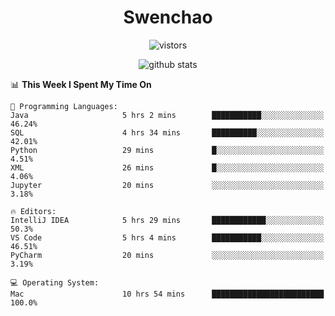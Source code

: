 <h1 align="center">Swenchao</h3>

<p align="center">
  <img src="https://visitor-badge.glitch.me/badge?page_id=Swenchao" alt="vistors" />
</p>

<p align="center">
  <img src="https://github-readme-stats.vercel.app/api?username=Swenchao&count_private=true&show_icons=true&theme=vue-dark&hide_title=true" alt="github stats" />
</p>

<!--START_SECTION:waka-->
📊 **This Week I Spent My Time On** 

```text
💬 Programming Languages: 
Java                     5 hrs 2 mins        ███████████░░░░░░░░░░░░░░   46.24% 
SQL                      4 hrs 34 mins       ██████████░░░░░░░░░░░░░░░   42.01% 
Python                   29 mins             █░░░░░░░░░░░░░░░░░░░░░░░░   4.51% 
XML                      26 mins             █░░░░░░░░░░░░░░░░░░░░░░░░   4.06% 
Jupyter                  20 mins             ░░░░░░░░░░░░░░░░░░░░░░░░░   3.18%

🔥 Editors: 
IntelliJ IDEA            5 hrs 29 mins       ████████████░░░░░░░░░░░░░   50.3% 
VS Code                  5 hrs 4 mins        ███████████░░░░░░░░░░░░░░   46.51% 
PyCharm                  20 mins             ░░░░░░░░░░░░░░░░░░░░░░░░░   3.19%

💻 Operating System: 
Mac                      10 hrs 54 mins      █████████████████████████   100.0%

```


<!--END_SECTION:waka-->
